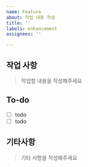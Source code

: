 ```yaml
---
name: Feature
about: 작업 내용 작성
title: ''
labels: enhancement
assignees: ''

---
```


## 작업 사항

> 작업할 내용을 작성해주세요

## To-do
- [ ] todo
- [ ] todo

## 기타사항

> 기타 사항을 작성해주세요
